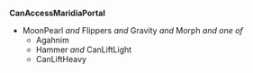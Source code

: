 ﻿**CanAccessMaridiaPortal**

- MoonPearl *and* Flippers *and* Gravity *and* Morph *and one of*
  - Agahnim
  - Hammer *and* CanLiftLight
  - CanLiftHeavy
